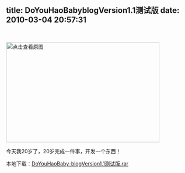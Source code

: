 title: DoYouHaoBabyblogVersion1.1测试版
date: 2010-03-04 20:57:31
---

<p>
	&nbsp;</p>
<p>
	<a href="width/upload/201003/680417a674a12df839e277b254d6adae-20100304060419.jpg" id="file:" target="_blank"><img border="0" height="275" src="width/upload/201003/680417a674a12df839e277b254d6adae-20100304060419.jpg" title="点击查看原图" width="420" /></a></p>
<p>
	今天我20岁了，20岁完成一件事，开发一个东西！</p>
<div class="filedown">
	本地下载：<a href="width/upload/201003/676a66e52db7ed477b034598c4a0fa0d-20100304095843.rar" id="file:" target="_blank">DoYouHaoBaby-blogVersion1.1测试版.rar</a></div>
